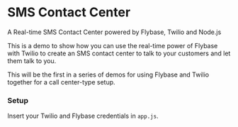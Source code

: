 SMS Contact Center
===================

A Real-time SMS Contact Center powered by Flybase, Twilio and Node.js

This is a demo to show how you can use the real-time power of Flybase with Twilio to create an SMS contact center 
to talk to your customers and let them talk to you.

This will be the first in a series of demos for using Flybase and Twilio together for a call center-type setup.

### Setup

Insert your Twilio and Flybase credentials in `app.js`.